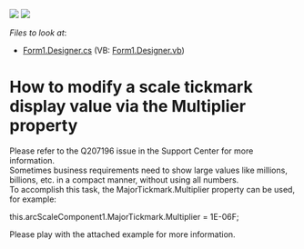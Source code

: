<!-- default badges list -->
[![](https://img.shields.io/badge/Open_in_DevExpress_Support_Center-FF7200?style=flat-square&logo=DevExpress&logoColor=white)](https://supportcenter.devexpress.com/ticket/details/E1470)
[![](https://img.shields.io/badge/📖_How_to_use_DevExpress_Examples-e9f6fc?style=flat-square)](https://docs.devexpress.com/GeneralInformation/403183)
<!-- default badges end -->
<!-- default file list -->
*Files to look at*:

* [Form1.Designer.cs](./CS/WindowsApplication1/Form1.Designer.cs) (VB: [Form1.Designer.vb](./VB/WindowsApplication1/Form1.Designer.vb))
<!-- default file list end -->
# How to modify a scale tickmark display value via the Multiplier property


<p>Please refer to the Q207196 issue in the Support Center for more information.<br />
Sometimes business requirements need to show large values like millions, billions, etc. in a compact manner, without using all numbers.<br />
To accomplish this task, the MajorTickmark.Multiplier property can be used, for example:</p><p>this.arcScaleComponent1.MajorTickmark.Multiplier = 1E-06F;</p><p>Please play with the attached example for more information.</p>

<br/>



